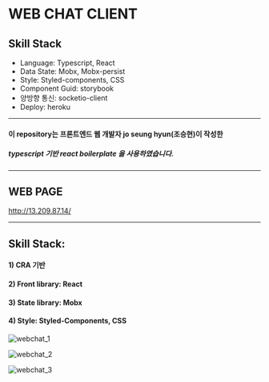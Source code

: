 # WEB CHAT CLIENT

## Skill Stack

- Language: Typescript, React
- Data State: Mobx, Mobx-persist
- Style: Styled-components, CSS
- Component Guid: storybook
- 양방향 통신: socketio-client
- Deploy: heroku

---

#### 이 repository는 프론트엔드 웹 개발자 jo seung hyun(조승현)이 작성한

##### typescript 기반 react boilerplate 을 사용하였습니다.

---

## WEB PAGE

http://13.209.87.14/

---

## Skill Stack:

#### 1) CRA 기반

#### 2) Front library: React

#### 3) State library: Mobx

#### 4) Style: Styled-Components, CSS

![webchat_1](https://user-images.githubusercontent.com/30386090/100142529-6149b980-2ed7-11eb-903e-8d70ac153683.PNG)

![webchat_2](https://user-images.githubusercontent.com/30386090/100142525-60b12300-2ed7-11eb-9197-fff45b3a0e09.PNG)

![webchat_3](https://user-images.githubusercontent.com/30386090/100142528-6149b980-2ed7-11eb-95c6-0be53f56baab.PNG)
